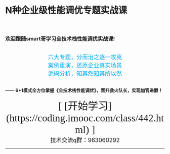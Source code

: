 # N种企业级性能调优专题实战课

<br>

### 欢迎跟随smart哥学习全技术栈性能调优实战课!

<br>

<center><font Size=4 color=#00aaee face="微软雅黑">六大专题，分而治之逐一攻克</font></center>

<center><font Size=4 color=#00aaee face="微软雅黑">案例重演，还原企业真实场景</font></center>

<center><font Size=4 color=#00aaee face="微软雅黑">源码分析，知其然知其所以然</font></center>

<br>

—— **6+1模式全方位掌握《全技术栈性能调优》，晋升救火队长，实现加官进爵！**  

<center><font Size=6 face="微软雅黑">[ [开始学习](https://coding.imooc.com/class/442.html) ]</font><br><font Size=4>技术交流q群：963060292</font></center>

<hr />

